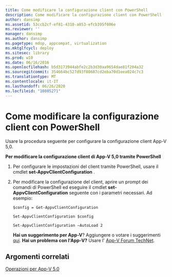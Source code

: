 ```yaml
---
title: Come modificare la configurazione client con PowerShell
description: Come modificare la configurazione client con PowerShell
author: dansimp
ms.assetid: 53ccb2cf-ef81-4310-a853-efcb395f006e
ms.reviewer: ''
manager: dansimp
ms.author: dansimp
ms.pagetype: mdop, appcompat, virtualization
ms.mktglfcycl: deploy
ms.sitesec: library
ms.prod: w10
ms.date: 06/16/2016
ms.openlocfilehash: b5d3173944abfe2c2b3d30aa9654dae81f204a32
ms.sourcegitcommit: 354664bc527d93f80687cd2eba70d1eea024c7c3
ms.translationtype: MT
ms.contentlocale: it-IT
ms.lasthandoff: 06/26/2020
ms.locfileid: "10805271"
---
```

# Come modificare la configurazione client con PowerShell


Usare la procedura seguente per configurare la configurazione client App-V 5,0.

**Per modificare la configurazione client di App-V 5,0 tramite PowerShell**

1.  Per configurare le impostazioni del client tramite PowerShell, usare il cmdlet **set-AppvClientConfiguration** .

2.  Per modificare la configurazione del client, aprire un prompt dei comandi di PowerShell ed eseguire il cmdlet **set-AppvClientConfiguration** seguente con i parametri necessari. Ad esempio:

    `$config = Get-AppvClientConfiguration`

    `Set-AppvClientConfiguration $config`

    `Set-AppvClientConfiguration –AutoLoad 2`

    **Hai un suggerimento per App-V**? Aggiungere o votare i suggerimenti [qui](http://appv.uservoice.com/forums/280448-microsoft-application-virtualization). **Hai un problema con l'App-V?** Usare l' [App-V Forum TechNet](https://social.technet.microsoft.com/Forums/home?forum=mdopappv).

## Argomenti correlati


[Operazioni per App-V 5.0](operations-for-app-v-50.md)

 

 





